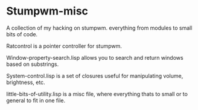 # Stumpwm-misc
A collection of my hacking on stumpwm. everything from modules to small bits of code.

Ratcontrol is a pointer controller for stumpwm.

Window-property-search.lisp allows you to search and return windows based on substrings. 

System-control.lisp is a set of closures useful for manipulating volume, brightness, etc. 

little-bits-of-utility.lisp is a misc file, where everything thats to small or to general to fit in one file. 
